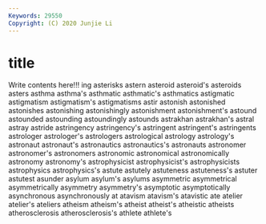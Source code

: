 ```yaml
---
Keywords: 29550
Copyright: (C) 2020 Junjie Li
---
```


# title

Write contents here!!!
ing
asterisks 
astern 
asteroid 
asteroid's 
asteroids 
asters 
asthma 
asthma's 
asthmatic 
asthmatic's
asthmatics 
astigmatic 
astigmatism 
astigmatism's 
astigmatisms 
astir 
astonish 
astonished 
astonishes 
astonishing
astonishingly 
astonishment 
astonishment's 
astound 
astounded 
astounding 
astoundingly 
astounds 
astrakhan 
astrakhan's
astral 
astray 
astride 
astringency 
astringency's 
astringent 
astringent's 
astringents 
astrologer 
astrologer's
astrologers 
astrological 
astrology 
astrology's 
astronaut 
astronaut's 
astronautics 
astronautics's 
astronauts 
astronomer
astronomer's 
astronomers 
astronomic 
astronomical 
astronomically 
astronomy 
astronomy's 
astrophysicist 
astrophysicist's 
astrophysicists
astrophysics 
astrophysics's 
astute 
astutely 
astuteness 
astuteness's 
astuter 
astutest 
asunder 
asylum
asylum's 
asylums 
asymmetric 
asymmetrical 
asymmetrically 
asymmetry 
asymmetry's 
asymptotic 
asymptotically 
asynchronous
asynchronously 
at 
atavism 
atavism's 
atavistic 
ate 
atelier 
atelier's 
ateliers 
atheism
atheism's 
atheist 
atheist's 
atheistic 
atheists 
atherosclerosis 
atherosclerosis's 
athlete 
athlete's 
